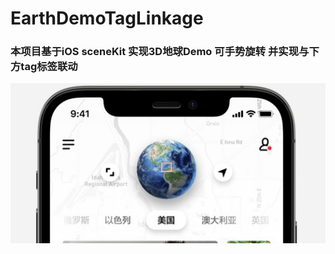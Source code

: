 # EarthDemoTagLinkage

### 本项目基于iOS sceneKit 实现3D地球Demo 可手势旋转 并实现与下方tag标签联动 
![demoPic](https://github.com/wohennengshui/EarthDemoTagLinkage/blob/main/assets/demoPic.jpg)